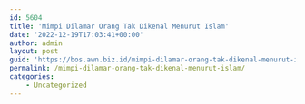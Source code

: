 ```yaml
---
id: 5604
title: 'Mimpi Dilamar Orang Tak Dikenal Menurut Islam'
date: '2022-12-19T17:03:41+00:00'
author: admin
layout: post
guid: 'https://bos.awn.biz.id/mimpi-dilamar-orang-tak-dikenal-menurut-islam/'
permalink: /mimpi-dilamar-orang-tak-dikenal-menurut-islam/
categories:
    - Uncategorized
---
```


